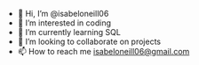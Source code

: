 - 👋 Hi, I’m @isabeloneill06
- 👀 I’m interested in coding
- 🌱 I’m currently learning SQL
- 💞️ I’m looking to collaborate on projects
- 📫 How to reach me isabeloneill06@gmail.com
<!---
isabeloneill06/isabeloneill06 is a ✨ special ✨ repository because its `README.md` (this file) appears on your GitHub profile.
You can click the Preview link to take a look at your changes.
--->
